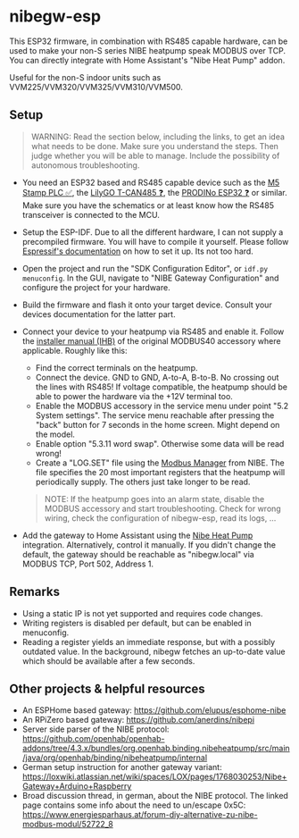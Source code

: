 # nibegw-esp

This ESP32 firmware, in combination with RS485 capable hardware, can be used to make your non-S series NIBE heatpump speak MODBUS over TCP. You can directly integrate with Home Assistant's "Nibe Heat Pump" addon.

Useful for the non-S indoor units such as VVM225/VVM320/VVM325/VVM310/VVM500.

## Setup

> WARNING: Read the section below, including the links, to get an idea what needs to be done. Make sure you understand the steps. Then judge whether you will be able to manage. Include the possibility of autonomous troubleshooting.

* You need an ESP32 based and RS485 capable device such as the [M5 Stamp PLC ✅](https://shop.m5stack.com/products/m5stamp-plc-controller-with-m5stamps3), the [LilyGO T-CAN485 ❓](https://github.com/Xinyuan-LilyGO/T-CAN485), the [PRODINo ESP32 ❓](https://kmpelectronics.eu/shop/prodino-esp32/) or similar. Make sure you have the schematics or at least know how the RS485 transceiver is connected to the MCU.

* Setup the ESP-IDF. Due to all the different hardware, I can not supply a precompiled firmware. You will have to compile it yourself. Please follow [Espressif's documentation](https://docs.espressif.com/projects/esp-idf/en/stable/esp32/get-started/index.html#get-started) on how to set it up. Its not too hard.

* Open the project and run the "SDK Configuration Editor", or `idf.py menuconfig`. In the GUI, navigate to "NIBE Gateway Configuration" and configure the project for your hardware.

* Build the firmware and flash it onto your target device. Consult your devices documentation for the latter part.

* Connect your device to your heatpump via RS485 and enable it. Follow the [installer manual (IHB)](https://professional.nibe.eu/document/Installer%20manual%20(IHB)/031725-10.pdf) of the original MODBUS40 accessory where applicable. Roughly like this:
    * Find the correct terminals on the heatpump.
    * Connect the device. GND to GND, A-to-A, B-to-B. No crossing out the lines with  RS485! If voltage compatible, the heatpump should be able to power the hardware via the +12V terminal too.
    * Enable the MODBUS accessory in the service menu under point "5.2 System settings". The service menu reachable after pressing the "back" button for 7 seconds in the home screen. Might depend on the model.
    * Enable option "5.3.11 word swap". Otherwise some data will be read wrong!
    * Create a "LOG.SET" file using the [Modbus Manager](https://www.nibe.eu/no/support/nibe-modbus-manager) from NIBE. The file specifies the 20 most important registers that the heatpump will periodically supply. The others just take longer to be read.
    

    > NOTE:  If the heatpump goes into an alarm state, disable the MODBUS accessory and start troubleshooting. Check for wrong wiring, check the configuration of nibegw-esp, read its logs, ...

* Add the gateway to Home Assistant using the [Nibe Heat Pump](https://www.home-assistant.io/integrations/nibe_heatpump/) integration. Alternatively, control it manually. If you didn't change the default, the gateway should be reachable as "nibegw.local" via MODBUS TCP, Port 502, Address 1.

## Remarks

* Using a static IP is not yet supported and requires code changes.
* Writing registers is disabled per default, but can be enabled in menuconfig.
* Reading a register yields an immediate response, but with a possibly outdated value. In the background, nibegw fetches an up-to-date value which should be available after a few seconds.


## Other projects & helpful resources

* An ESPHome based gateway: 
https://github.com/elupus/esphome-nibe
* An RPiZero based gateway: https://github.com/anerdins/nibepi
* Server side parser of the NIBE protocol:
https://github.com/openhab/openhab-addons/tree/4.3.x/bundles/org.openhab.binding.nibeheatpump/src/main/java/org/openhab/binding/nibeheatpump/internal
* German setup instruction for another gateway variant:
https://loxwiki.atlassian.net/wiki/spaces/LOX/pages/1768030253/Nibe+Gateway+Arduino+Raspberry
* Broad discussion thread, in german, about the NIBE protocol. The linked page contains some info about the need to un/escape 0x5C: https://www.energiesparhaus.at/forum-diy-alternative-zu-nibe-modbus-modul/52722_8

